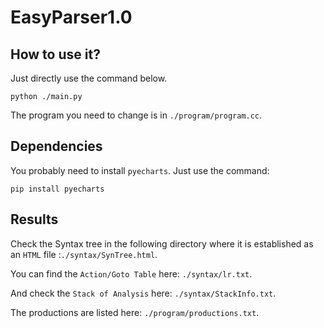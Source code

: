 # EasyParser1.0
## How to use it?
Just directly use the command below.
```shell
python ./main.py
```
The program you need to change is in `./program/program.cc`.
## Dependencies
You probably need to install `pyecharts`. Just use the command:
```shell
pip install pyecharts
```
## Results
Check the Syntax tree in the following directory where it is established as an `HTML` file :`./syntax/SynTree.html`.

You can find the `Action/Goto Table` here: `./syntax/lr.txt`.

And check the `Stack of Analysis` here: `./syntax/StackInfo.txt`.

The productions are listed here: `./program/productions.txt`.